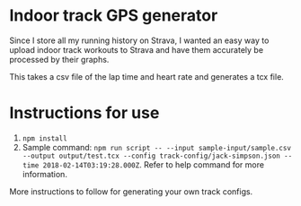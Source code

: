 # Indoor track GPS generator

Since I store all my running history on Strava, I wanted an easy way to upload indoor track workouts to Strava and have them accurately be processed by their graphs.

This takes a csv file of the lap time and heart rate and generates a tcx file.

# Instructions for use

1. `npm install`
2. Sample command: `npm run script -- --input sample-input/sample.csv  --output output/test.tcx --config track-config/jack-simpson.json --time 2018-02-14T03:19:28.000Z`. Refer to help command for more information.

More instructions to follow for generating your own track configs.
